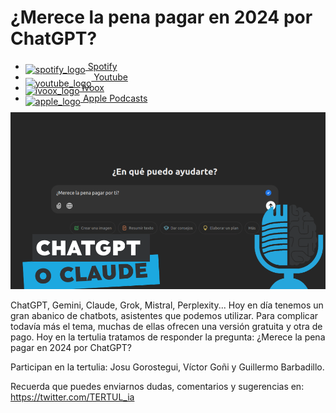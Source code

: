 # ¿Merece la pena pagar en 2024 por ChatGPT?

- [<img src="https://cdn.iconscout.com/icon/free/png-256/spotify-36-721973.png" alt="spotify_logo" width="32" style="position: relative; top: 5px;"> Spotify](https://open.spotify.com/episode/2Qx43b1Dnnhe1dMCy0hxUC?si=697GJAnOSIO8ziegrWwNYA)
- [<img src="https://cdn.icon-icons.com/icons2/195/PNG/256/YouTube_23392.png" alt="youtube_logo" width="32" style="position: relative; top: 10px;"> Youtube](https://youtu.be/C2q_X5Om5As)
- [<img src="https://i0.wp.com/parqueeste.org/wp-content/uploads/2020/07/ivoox-icon.png?fit=256%2C256&ssl=1" alt="ivoox_logo" width="32" style="position: relative; top: 5px;"> Ivoox](https://go.ivoox.com/rf/136644034)
- [<img src="https://cdn.iconscout.com/icon/free/png-256/apple-853-675472.png" alt="apple_logo" width="32" style="position: relative; top: 5px;"> Apple Podcasts](https://podcasts.apple.com/us/podcast/merece-la-pena-pagar-en-2024-por-chatgpt/id1669083682?i=1000679481855)

![chatgpt](res/2024-12-06-15-49-21.png)

ChatGPT, Gemini, Claude, Grok, Mistral, Perplexity... Hoy en día tenemos un gran abanico de chatbots, asistentes que podemos utilizar. Para complicar todavía más el tema, muchas de ellas ofrecen una versión gratuita y otra de pago. Hoy en la tertulia tratamos de responder la pregunta: ¿Merece la pena pagar en 2024 por ChatGPT?

Participan en la tertulia: Josu Gorostegui, Víctor Goñi y Guillermo Barbadillo.

Recuerda que puedes enviarnos dudas, comentarios y sugerencias en: <https://twitter.com/TERTUL_ia>